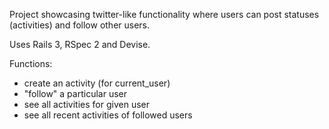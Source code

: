 Project showcasing twitter-like functionality where users can post statuses (activities) and follow other users.

Uses Rails 3, RSpec 2 and Devise.



Functions:

* create an activity (for current_user)
* "follow" a particular user
* see all activities for given user
* see all recent activities of followed users

